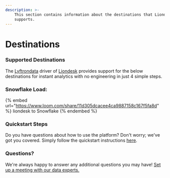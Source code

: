 ```yaml
---
description: >-
    This section contains information about the destinations that Liondesk
    supports.
---
```


# Destinations

### Supported Destinations

The [Lyftrondata](https://www.lyftrondata.com/) driver of [Liondesk](https://www.lyftrondata.com/integration/liondesk/) provides support for the below destinations for instant analytics with no engineering in just 4 simple steps.

### Snowflake Load:

{% embed url="https://www.loom.com/share/11d305dcacee4ca9887158c167f5fa8d" %}
liondesk to Snowflake
{% endembed %}

### Quickstart Steps

Do you have questions about how to use the platform? Don't worry; we've got you covered. Simply follow the quickstart instructions [here](../../../quickstart-steps.md).

### Questions? <a href="#questions" id="questions"></a>

We're always happy to answer any additional questions you may have! [Set up a meeting with our data experts.](https://www.lyftrondata.com/book-a-meeting/)

